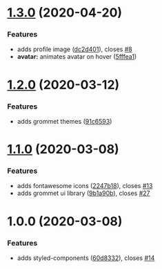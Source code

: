 # [1.3.0](https://github.com/anguspiv/www.angusp.com/compare/v1.2.0...v1.3.0) (2020-04-20)


### Features

* adds profile image ([dc2d401](https://github.com/anguspiv/www.angusp.com/commit/dc2d401e0f7d21ee77592e24f8b57de4e4bdb83c)), closes [#8](https://github.com/anguspiv/www.angusp.com/issues/8)
* **avatar:** animates avatar on hover ([5fffea1](https://github.com/anguspiv/www.angusp.com/commit/5fffea19f7e41015baf61ccfff4faa8ecd1ce0cd))

# [1.2.0](https://github.com/anguspiv/www.angusp.com/compare/v1.1.0...v1.2.0) (2020-03-12)


### Features

* adds grommet themes ([91c6593](https://github.com/anguspiv/www.angusp.com/commit/91c65933ac1d7a15f1b5200a13a75fc8975aba07))

# [1.1.0](https://github.com/anguspiv/www.angusp.com/compare/v1.0.0...v1.1.0) (2020-03-08)


### Features

* adds fontawesome icons ([2247b18](https://github.com/anguspiv/www.angusp.com/commit/2247b18f34028115952e221c5ff8a1dfad4d2199)), closes [#13](https://github.com/anguspiv/www.angusp.com/issues/13)
* adds grommet ui library ([9b1a90b](https://github.com/anguspiv/www.angusp.com/commit/9b1a90b5c66df84ae2279d2171fa51e8b77f1edb)), closes [#27](https://github.com/anguspiv/www.angusp.com/issues/27)

# 1.0.0 (2020-03-08)


### Features

* adds styled-components ([60d8332](https://github.com/anguspiv/www.angusp.com/commit/60d8332fc1870434673de0b2a9d32f65c6d4ea55)), closes [#14](https://github.com/anguspiv/www.angusp.com/issues/14)

